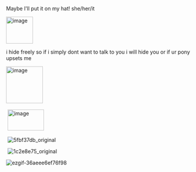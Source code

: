 Maybe I'll put it on my hat!
she/her/it


<img width="73" height="73" alt="image" src="https://github.com/user-attachments/assets/f2cbc838-13f1-426e-99af-76c114942aee" />


i hide freely so if i simply dont want to talk to you i will hide you or if ur pony upsets me


<img width="100" height="100" alt="image" src="https://github.com/user-attachments/assets/618c3080-119e-402c-86d1-8092173de7b5" />
‎ ‎ ‎ 

‎ 
<img width="99" height="57" alt="image" src="https://github.com/user-attachments/assets/70a575ed-6a69-446e-95b3-81b872ace210" />






‎
![5fbf37db_original](https://github.com/user-attachments/assets/76b81650-6ef0-4a5d-b3b9-0d6bdb5c27e2)







‎ 
![1c2e8e75_original](https://github.com/user-attachments/assets/ec2b15c8-02f3-4f09-b727-b31aca053d5a)






![ezgif-36aeee6ef76f98](https://github.com/user-attachments/assets/c31796c4-e3ea-4ff0-a907-fab26b1d21df)
